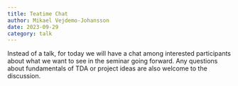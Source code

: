 ```yaml
---
title: Teatime Chat
author: Mikael Vejdemo-Johansson
date: 2023-09-29
category: talk
---
```


Instead of a talk, for today we will have a chat among interested participants about what we want to see in the seminar going forward. Any questions about fundamentals of TDA or project ideas are also welcome to the discussion.
